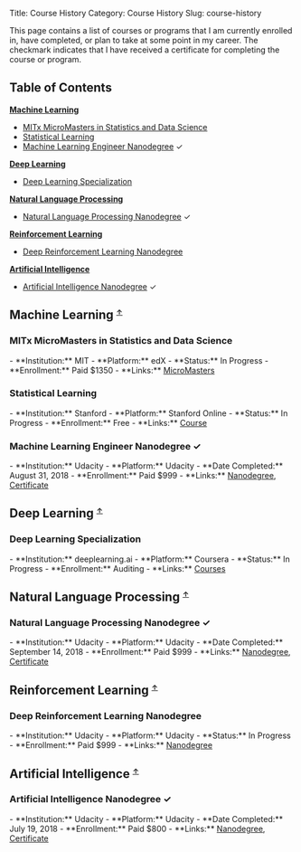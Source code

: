 Title: Course History
Category: Course History
Slug: course-history

This page contains a list of courses or programs that I am currently enrolled in, have completed, or plan to take at some point in my career. The checkmark indicates that I have received a certificate for completing the course or program.



<h2 id="toc">Table of Contents</h2>

[**Machine Learning**](#machine-learning)

- [MITx MicroMasters in Statistics and Data Science](#mitx-micromasters-statistics-and-data-science)
- [Statistical Learning](#statistical-learning)
- [Machine Learning Engineer Nanodegree](#machine-learning-engineer-nanodegree) &#10003;


[**Deep Learning**](#deep-learning)

- [Deep Learning Specialization](#deep-learning-specialization)


[**Natural Language Processing**](#natural-language-processing)

- [Natural Language Processing Nanodegree](#natural-language-processing-nanodegree) &#10003;


[**Reinforcement Learning**](#reinforcement-learning)

- [Deep Reinforcement Learning Nanodegree](#deep-reinforcement-learning-nanodegree)


[**Artificial Intelligence**](#artificial-intelligence)

- [Artificial Intelligence Nanodegree](#artificial-intelligence-nanodegree) &#10003;



<h2 id="machine-learning">Machine Learning
    <sup><a href="#toc" style="font-size: 0.7em;">&#8593;</a></sup>
</h2>

<h3 id="mitx-micromasters-statistics-and-data-science">MITx MicroMasters in Statistics and Data Science</h3>
- **Institution:** MIT
- **Platform:** edX
- **Status:** In Progress
- **Enrollment:** Paid $1350
- **Links:** <a href="https://www.edx.org/micromasters/mitx-statistics-and-data-science" target="_blank">MicroMasters</a>

<h3 id="statistical-learning">Statistical Learning</a></h3>
- **Institution:** Stanford
- **Platform:** Stanford Online
- **Status:** In Progress
- **Enrollment:** Free
- **Links:** <a href="https://lagunita.stanford.edu/courses/HumanitiesSciences/StatLearning/Winter2016/about" target="_blank">Course</a>

<h3 id="machine-learning-engineer-nanodegree">Machine Learning Engineer Nanodegree &#10003;</h3>
- **Institution:** Udacity
- **Platform:** Udacity
- **Date Completed:** August 31, 2018
- **Enrollment:** Paid $999
- **Links:** <a href="https://www.udacity.com/course/machine-learning-engineer-nanodegree--nd009t" target="_blank">Nanodegree</a>, <a href="https://graduation.udacity.com/confirm/R4DD7YHE" target="_blank">Certificate</a>



<h2 id="deep-learning">Deep Learning
    <sup><a href="#toc" style="font-size: 0.7em;">&#8593;</a></sup>
</h2>

<h3 id="deep-learning-specialization">Deep Learning Specialization</h3>
- **Institution:** deeplearning.ai
- **Platform:** Coursera
- **Status:** In Progress
- **Enrollment:** Auditing
- **Links:** <a href="https://www.coursera.org/specializations/deep-learning" target="_blank">Courses</a>



<h2 id="natural-language-processing">Natural Language Processing
    <sup><a href="#toc" style="font-size: 0.7em;">&#8593;</a></sup>
</h2>

<h3 id="natural-language-processing-nanodegree">Natural Language Processing Nanodegree &#10003;</h3>
- **Institution:** Udacity
- **Platform:** Udacity
- **Date Completed:** September 14, 2018
- **Enrollment:** Paid $999
- **Links:** <a href="https://www.udacity.com/course/natural-language-processing-nanodegree--nd892" target="_blank">Nanodegree</a>, <a href="https://graduation.udacity.com/confirm/GQFMTVL5" target="_blank">Certificate</a>



<h2 id="reinforcement-learning">Reinforcement Learning
    <sup><a href="#toc" style="font-size: 0.7em;">&#8593;</a></sup>
</h2>

<h3 id="deep-reinforcement-learning-nanodegree">Deep Reinforcement Learning Nanodegree</h3>
- **Institution:** Udacity
- **Platform:** Udacity
- **Status:** In Progress
- **Enrollment:** Paid $999
- **Links:** <a href="https://www.udacity.com/course/deep-reinforcement-learning-nanodegree--nd893" target="_blank">Nanodegree</a>



<h2 id="artificial-intelligence">Artificial Intelligence
    <sup><a href="#toc" style="font-size: 0.7em;">&#8593;</a></sup>
</h2>

<h3 id="artificial-intelligence-nanodegree">Artificial Intelligence Nanodegree &#10003;</h3>
- **Institution:** Udacity
- **Platform:** Udacity
- **Date Completed:** July 19, 2018
- **Enrollment:** Paid $800
- **Links:** <a href="https://www.udacity.com/course/ai-artificial-intelligence-nanodegree--nd898" target="_blank">Nanodegree</a>, <a href="https://graduation.udacity.com/confirm/WGQDM37G" target="_blank">Certificate</a>
